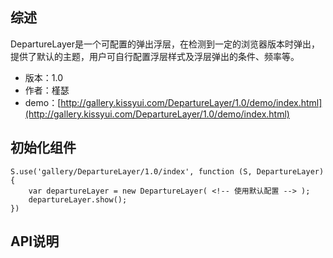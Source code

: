 ## 综述

DepartureLayer是一个可配置的弹出浮层，在检测到一定的浏览器版本时弹出，提供了默认的主题，用户可自行配置浮层样式及浮层弹出的条件、频率等。

* 版本：1.0
* 作者：槿瑟
* demo：[http://gallery.kissyui.com/DepartureLayer/1.0/demo/index.html](http://gallery.kissyui.com/DepartureLayer/1.0/demo/index.html)

## 初始化组件
		
    S.use('gallery/DepartureLayer/1.0/index', function (S, DepartureLayer) {
        var departureLayer = new DepartureLayer( <!-- 使用默认配置 --> );
        departureLayer.show();
    })
	
	

## API说明